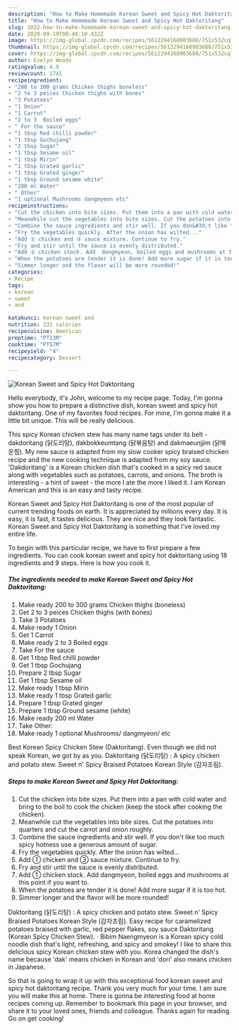 ```yaml
---
description: "How to Make Homemade Korean Sweet and Spicy Hot Daktoritang"
title: "How to Make Homemade Korean Sweet and Spicy Hot Daktoritang"
slug: 1032-how-to-make-homemade-korean-sweet-and-spicy-hot-daktoritang
date: 2020-09-19T00:48:10.432Z
image: https://img-global.cpcdn.com/recipes/5612294168903680/751x532cq70/korean-sweet-and-spicy-hot-daktoritang-recipe-main-photo.jpg
thumbnail: https://img-global.cpcdn.com/recipes/5612294168903680/751x532cq70/korean-sweet-and-spicy-hot-daktoritang-recipe-main-photo.jpg
cover: https://img-global.cpcdn.com/recipes/5612294168903680/751x532cq70/korean-sweet-and-spicy-hot-daktoritang-recipe-main-photo.jpg
author: Evelyn Woods
ratingvalue: 4.9
reviewcount: 1741
recipeingredient:
- "200 to 300 grams Chicken thighs boneless"
- "2 to 3 peices Chicken thighs with bones"
- "3 Potatoes"
- "1 Onion"
- "1 Carrot"
- "2 to 3  Boiled eggs"
- " For the sauce"
- "1 tbsp Red chilli powder"
- "1 tbsp Gochujang"
- "2 tbsp Sugar"
- "1 tbsp Sesame oil"
- "1 tbsp Mirin"
- "1 tbsp Grated garlic"
- "1 tbsp Grated ginger"
- "1 tbsp Ground sesame white"
- "200 ml Water"
- " Other"
- "1 optional Mushrooms dangmyeon etc"
recipeinstructions:
- "Cut the chicken into bite sizes. Put them into a pan with cold water and bring to the boil to cook the chicken (keep the stock after cooking the chicken)."
- "Meanwhile cut the vegetables into bite sizes. Cut the potatoes into quarters and cut the carrot and onion roughly."
- "Combine the sauce ingredients and stir well. If you don&#39;t like too much spicy hotness use a generous amount of sugar."
- "Fry the vegetables quickly. After the onion has wilted..."
- "Add ① chicken and ③ sauce mixture. Continue to fry."
- "Fry and stir until the sauce is evenly distributed."
- "Add ① chicken stock. Add  dangmyeon, boiled eggs and mushrooms at this point if you want to."
- "When the potatoes are tender it is done! Add more sugar if it is too hot."
- "Simmer longer and the flavor will be more rounded!"
categories:
- Recipe
tags:
- korean
- sweet
- and

katakunci: korean sweet and 
nutrition: 231 calories
recipecuisine: American
preptime: "PT13M"
cooktime: "PT57M"
recipeyield: "4"
recipecategory: Dessert

---
```



![Korean Sweet and Spicy Hot Daktoritang](https://img-global.cpcdn.com/recipes/5612294168903680/751x532cq70/korean-sweet-and-spicy-hot-daktoritang-recipe-main-photo.jpg)

Hello everybody, it's John, welcome to my recipe page. Today, I'm gonna show you how to prepare a distinctive dish, korean sweet and spicy hot daktoritang. One of my favorites food recipes. For mine, I'm gonna make it a little bit unique. This will be really delicious.

This spicy Korean chicken stew has many name tags under its belt - dakdoritang (닭도리탕), dakbokkeumtang (닭볶음탕) and dakmaeunjjim (닭매운찜). My new sauce is adapted from my slow cooker spicy braised chicken recipe and the new cooking technique is adapted from my soy sauce. &#39;Dakdoritang&#39; is a Korean chicken dish that&#39;s cooked in a spicy red sauce along with vegetables such as potatoes, carrots, and onions. The broth is interesting - a hint of sweet - the more I ate the more I liked it. I am Korean American and this is an easy and tasty recipe.

Korean Sweet and Spicy Hot Daktoritang is one of the most popular of current trending foods on earth. It is appreciated by millions every day. It is easy, it is fast, it tastes delicious. They are nice and they look fantastic. Korean Sweet and Spicy Hot Daktoritang is something that I've loved my entire life.


To begin with this particular recipe, we have to first prepare a few ingredients. You can cook korean sweet and spicy hot daktoritang using 18 ingredients and 9 steps. Here is how you cook it.

<!--inarticleads1-->

##### The ingredients needed to make Korean Sweet and Spicy Hot Daktoritang:

1. Make ready 200 to 300 grams Chicken thighs (boneless)
1. Get 2 to 3 peices Chicken thighs (with bones)
1. Take 3 Potatoes
1. Make ready 1 Onion
1. Get 1 Carrot
1. Make ready 2 to 3  Boiled eggs
1. Take  For the sauce
1. Get 1 tbsp Red chilli powder
1. Get 1 tbsp Gochujang
1. Prepare 2 tbsp Sugar
1. Get 1 tbsp Sesame oil
1. Make ready 1 tbsp Mirin
1. Make ready 1 tbsp Grated garlic
1. Prepare 1 tbsp Grated ginger
1. Prepare 1 tbsp Ground sesame (white)
1. Make ready 200 ml Water
1. Take  Other:
1. Make ready 1 optional Mushrooms/ dangmyeon/ etc


Best Korean Spicy Chicken Stew (Daktoritang). Even though we did not speak Korean, we got by as you. Daktoritang (닭도리탕) : A spicy chicken and potato stew. Sweet n&#39; Spicy Braised Potatoes Korean Style (감자조림). 

<!--inarticleads2-->

##### Steps to make Korean Sweet and Spicy Hot Daktoritang:

1. Cut the chicken into bite sizes. Put them into a pan with cold water and bring to the boil to cook the chicken (keep the stock after cooking the chicken).
1. Meanwhile cut the vegetables into bite sizes. Cut the potatoes into quarters and cut the carrot and onion roughly.
1. Combine the sauce ingredients and stir well. If you don&#39;t like too much spicy hotness use a generous amount of sugar.
1. Fry the vegetables quickly. After the onion has wilted...
1. Add ① chicken and ③ sauce mixture. Continue to fry.
1. Fry and stir until the sauce is evenly distributed.
1. Add ① chicken stock. Add  dangmyeon, boiled eggs and mushrooms at this point if you want to.
1. When the potatoes are tender it is done! Add more sugar if it is too hot.
1. Simmer longer and the flavor will be more rounded!


Daktoritang (닭도리탕) : A spicy chicken and potato stew. Sweet n&#39; Spicy Braised Potatoes Korean Style (감자조림). Easy recipe for caramelized potatoes braised with garlic, red pepper flakes, soy sauce Daktoritang (Korean Spicy Chicken Stew). · Bibim Naengmyeon is a Korean spicy cold noodle dish that&#39;s light, refreshing, and spicy and smokey! I like to share this delicious spicy Korean chicken stew with you. Korea changed the dish&#39;s name because &#39;dak&#39; means chicken in Korean and &#39;dori&#39; also means chicken in Japanese. 

So that is going to wrap it up with this exceptional food korean sweet and spicy hot daktoritang recipe. Thank you very much for your time. I am sure you will make this at home. There is gonna be interesting food at home recipes coming up. Remember to bookmark this page in your browser, and share it to your loved ones, friends and colleague. Thanks again for reading. Go on get cooking!
